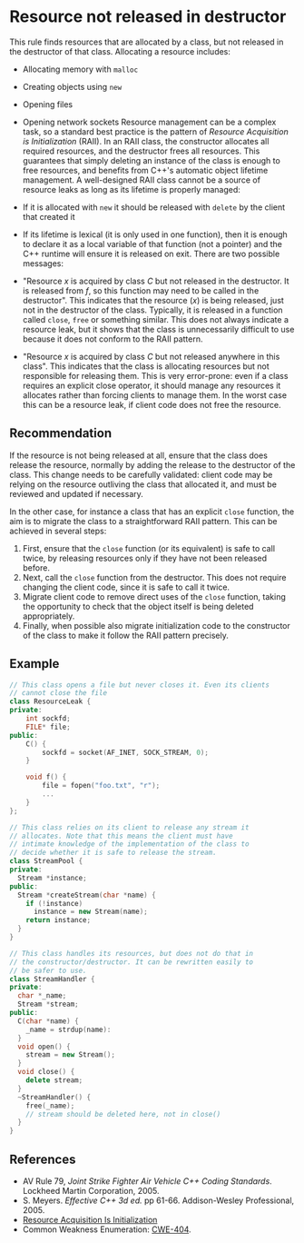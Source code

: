 # Resource not released in destructor
This rule finds resources that are allocated by a class, but not released in the destructor of that class. Allocating a resource includes:

* Allocating memory with `malloc`
* Creating objects using `new`
* Opening files
* Opening network sockets
Resource management can be a complex task, so a standard best practice is the pattern of *Resource Acquisition is Initialization* (RAII). In an RAII class, the constructor allocates all required resources, and the destructor frees all resources. This guarantees that simply deleting an instance of the class is enough to free resources, and benefits from C++'s automatic object lifetime management. A well-designed RAII class cannot be a source of resource leaks as long as its lifetime is properly managed:

* If it is allocated with `new` it should be released with `delete` by the client that created it
* If its lifetime is lexical (it is only used in one function), then it is enough to declare it as a local variable of that function (not a pointer) and the C++ runtime will ensure it is released on exit.
There are two possible messages:

* "Resource *x* is acquired by class *C* but not released in the destructor. It is released from *f*, so this function may need to be called in the destructor".
This indicates that the resource (*x*) is being released, just not in the destructor of the class. Typically, it is released in a function called `close`, `free` or something similar. This does not always indicate a resource leak, but it shows that the class is unnecessarily difficult to use because it does not conform to the RAII pattern.

* "Resource *x* is acquired by class *C* but not released anywhere in this class".
This indicates that the class is allocating resources but not responsible for releasing them. This is very error-prone: even if a class requires an explicit close operator, it should manage any resources it allocates rather than forcing clients to manage them. In the worst case this can be a resource leak, if client code does not free the resource.


## Recommendation
If the resource is not being released at all, ensure that the class does release the resource, normally by adding the release to the destructor of the class. This change needs to be carefully validated: client code may be relying on the resource outliving the class that allocated it, and must be reviewed and updated if necessary.

In the other case, for instance a class that has an explicit `close` function, the aim is to migrate the class to a straightforward RAII pattern. This can be achieved in several steps:

1. First, ensure that the `close` function (or its equivalent) is safe to call twice, by releasing resources only if they have not been released before.
1. Next, call the `close` function from the destructor. This does not require changing the client code, since it is safe to call it twice.
1. Migrate client code to remove direct uses of the `close` function, taking the opportunity to check that the object itself is being deleted appropriately.
1. Finally, when possible also migrate initialization code to the constructor of the class to make it follow the RAII pattern precisely.

## Example

```cpp
// This class opens a file but never closes it. Even its clients
// cannot close the file
class ResourceLeak {
private:
    int sockfd;
    FILE* file;
public:
    C() {
        sockfd = socket(AF_INET, SOCK_STREAM, 0);
    }

    void f() {
        file = fopen("foo.txt", "r");
        ...
    }
};

// This class relies on its client to release any stream it
// allocates. Note that this means the client must have
// intimate knowledge of the implementation of the class to
// decide whether it is safe to release the stream. 
class StreamPool {
private:
  Stream *instance;
public:
  Stream *createStream(char *name) {
    if (!instance) 
      instance = new Stream(name);
    return instance;
  }
}

// This class handles its resources, but does not do that in
// the constructor/destructor. It can be rewritten easily to
// be safer to use.
class StreamHandler {
private:
  char *_name;
  Stream *stream;
public:
  C(char *name) {
    _name = strdup(name):
  }
  void open() {
    stream = new Stream();
  }
  void close() {
    delete stream;
  }
  ~StreamHandler() {
    free(_name);
    // stream should be deleted here, not in close()
  }
}
```

## References
* AV Rule 79, *Joint Strike Fighter Air Vehicle C++ Coding Standards*. Lockheed Martin Corporation, 2005.
* S. Meyers. *Effective C++ 3d ed.* pp 61-66. Addison-Wesley Professional, 2005.
* [Resource Acquisition Is Initialization](http://en.wikipedia.org/wiki/Resource_Acquisition_Is_Initialization)
* Common Weakness Enumeration: [CWE-404](https://cwe.mitre.org/data/definitions/404.html).
